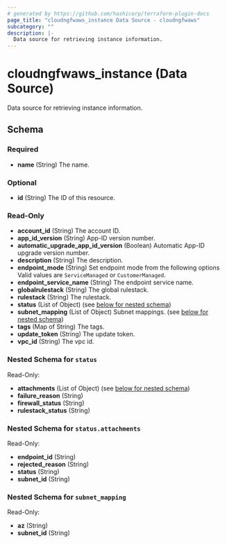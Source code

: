 ```yaml
---
# generated by https://github.com/hashicorp/terraform-plugin-docs
page_title: "cloudngfwaws_instance Data Source - cloudngfwaws"
subcategory: ""
description: |-
  Data source for retrieving instance information.
---
```


# cloudngfwaws_instance (Data Source)

Data source for retrieving instance information.



<!-- schema generated by tfplugindocs -->
## Schema

### Required

- **name** (String) The name.

### Optional

- **id** (String) The ID of this resource.

### Read-Only

- **account_id** (String) The account ID.
- **app_id_version** (String) App-ID version number.
- **automatic_upgrade_app_id_version** (Boolean) Automatic App-ID upgrade version number.
- **description** (String) The description.
- **endpoint_mode** (String) Set endpoint mode from the following options Valid values are `ServiceManaged` or `CustomerManaged`.
- **endpoint_service_name** (String) The endpoint service name.
- **globalrulestack** (String) The global rulestack.
- **rulestack** (String) The rulestack.
- **status** (List of Object) (see [below for nested schema](#nestedatt--status))
- **subnet_mapping** (List of Object) Subnet mappings. (see [below for nested schema](#nestedatt--subnet_mapping))
- **tags** (Map of String) The tags.
- **update_token** (String) The update token.
- **vpc_id** (String) The vpc id.

<a id="nestedatt--status"></a>
### Nested Schema for `status`

Read-Only:

- **attachments** (List of Object) (see [below for nested schema](#nestedobjatt--status--attachments))
- **failure_reason** (String)
- **firewall_status** (String)
- **rulestack_status** (String)

<a id="nestedobjatt--status--attachments"></a>
### Nested Schema for `status.attachments`

Read-Only:

- **endpoint_id** (String)
- **rejected_reason** (String)
- **status** (String)
- **subnet_id** (String)



<a id="nestedatt--subnet_mapping"></a>
### Nested Schema for `subnet_mapping`

Read-Only:

- **az** (String)
- **subnet_id** (String)


